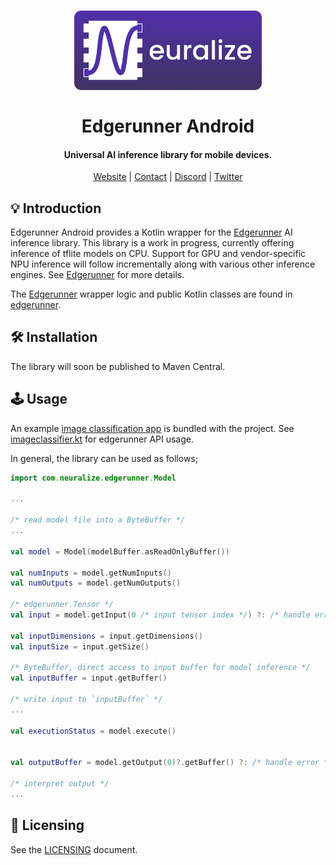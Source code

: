 <h1 align="center">
    <a href="https://runlocal.ai">
        <img src="./images/large-logo.png" width="300">
    </a>
    <br><br>
    Edgerunner Android
</h1>

<h4 align="center">
    Universal AI inference library for mobile devices.
</h4>

<div align="center">
    <a href="https://runlocal.ai">Website</a> |
    <a href="https://runlocal.ai#contact">Contact</a> |
    <a href="https://discord.gg/y9EzZEkwbR">Discord</a> |
    <a href="https://x.com/Neuralize_AI">Twitter</a>
</div>

## 💡 Introduction

Edgerunner Android provides a Kotlin wrapper for the [Edgerunner](https://github.com/neuralize-ai/edgerunner) AI inference library. This library is a work in progress, currently offering inference of tflite models on CPU. Support for GPU and vendor-specific NPU inference will follow incrementally along with various other inference engines. See [Edgerunner](https://github.com/neuralize-ai/edgerunner) for more details.

The [Edgerunner](https://github.com/neuralize-ai/edgerunner) wrapper logic and public Kotlin classes are found in [edgerunner](./edgerunner).

## 🛠 Installation

The library will soon be published to Maven Central.

## 🕹 Usage

An example [image classification app](./imageclassifier) is bundled with the project. See [imageclassifier.kt](./imageclassifier/src/main/java/com/neuralize/imageclassifier/ImageClassifier.kt) for edgerunner API usage.

In general, the library can be used as follows;

```kotlin
import com.neuralize.edgerunner.Model

...

/* read model file into a ByteBuffer */
...

val model = Model(modelBuffer.asReadOnlyBuffer())

val numInputs = model.getNumInputs()
val numOutputs = model.getNumOutputs()

/* edgerunner.Tensor */
val input = model.getInput(0 /* input tensor index */) ?: /* handle error */

val inputDimensions = input.getDimensions()
val inputSize = input.getSize()

/* ByteBuffer, direct access to input buffer for model inference */
val inputBuffer = input.getBuffer()

/* write input to `inputBuffer` */
...

val executionStatus = model.execute()


val outputBuffer = model.getOutput(0)?.getBuffer() ?: /* handle error */

/* interpret output */
...
```

## 📜 Licensing

See the [LICENSING](LICENSE.txt) document.
